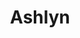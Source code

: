 ---
title: Ashlyn
seo:
  page_title:
  meta_description:
  featured_image: /uploads/ashlyn-1.jpg
  featured_image_alt: random text
plan_details:
  id: 35737
  sqft: 3390
  bedrooms: 4
  bathrooms: 3
  floors: 2
  garage: 2 Car
  images:
    - image:
        image_url: /uploads/ashlyn-1.jpg
        image_alt: random alt text
    - image:
        image_url: /uploads/ashlyn-2.jpg
        image_alt: random alt text
    - image:
        image_url: /uploads/ashlyn-3.jpg
        image_alt: random alt text
    - image:
        image_url: /uploads/ashlyn-4.jpg
        image_alt: random alt text
plan_description:
  sub_heading: Plan Description
  sub_body: >-
    An elegant home of mountain modern design exemplifying the fusion of the clean crisp linear look of a very modern design into a mountainous environment. Soaring expanse of glass and natural reclaimed wood allows the homeowner the open living environment sought after by most of today's homebuyers. Additionally, many very private spaces are incorporated within the design for the separation of lifestyles for each person of the family's individual requirements. There is even a safe room incorporated in the home for the safety of the family. Simply stated, an amazing statement of the homeowners lifestyle and status statement.
collections:
  - 2 Story House Plans
  - 4 Bedroom House Plans
  - Luxury House Plans
  - Unique House Plans
---